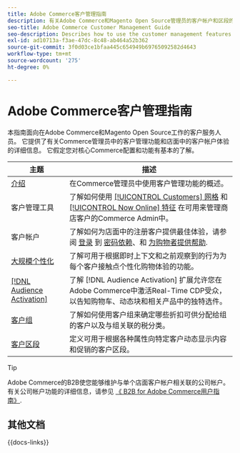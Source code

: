 ```yaml
---
title: Adobe Commerce客户管理指南
description: 有关Adobe Commerce和Magento Open Source管理员的客户帐户和区段的全面信息，包括配置。
seo-title: Adobe Commerce Customer Management Guide
seo-description: Describes how to use the customer management features in Adobe Commerce or Magento Open Source.
exl-id: ad10713a-f3ae-47dc-8c48-ab464a52b362
source-git-commit: 3f0d03ce1bfaa445c654949b69765092582d4643
workflow-type: tm+mt
source-wordcount: '275'
ht-degree: 0%

---
```



# Adobe Commerce客户管理指南

本指南面向在Adobe Commerce和Magento Open Source工作的客户服务人员。 它提供了有关Commerce管理员中的客户管理功能和店面中的客户帐户体验的详细信息。 它假定您对核心Commerce配置和功能有基本的了解。

| 主题 | 描述 |
| ------- | ----------- |
| [介绍](customers-introduction.md) | 在Commerce管理员中使用客户管理功能的概述。 |
| 客户管理工具 | 了解如何使用 [[!UICONTROL Customers] 网格](customers-all.md) 和 [[!UICONTROL Now Online] 特征](now-online.md) 在可用来管理商店客户的Commerce Admin中。 |
| 客户帐户 | 了解如何为店面中的注册客户提供最佳体验，请参阅 [登录](login-landing-page.md) 到 [密码依赖](password-reset.md)、和 [为购物者提供帮助](login-as-customer.md). |
| [大规模个性化](personalize-scale.md) | 了解可用于根据即时上下文和之前观察到的行为为每个客户接触点个性化购物体验的功能。 |
| [[!DNL Audience Activation]](audience-activation.md) | 了解 [!DNL Audience Activation] 扩展允许您在Adobe Commerce中激活Real-Time CDP受众，以告知购物车、动态块和相关产品中的独特选件。 |
| [客户组](customer-groups.md) | 了解如何使用客户组来确定哪些折扣可供分配给组的客户以及与组关联的税分类。 |
| [客户区段](customer-segments.md) | 定义可用于根据各种属性向特定客户动态显示内容和促销的客户区段。 |

>[!TIP]
>
>Adobe Commerce的B2B使您能够维护与单个店面客户帐户相关联的公司帐户。 有关公司帐户功能的详细信息，请参见 [《 B2B for Adobe Commerce用户指南》](../b2b/account-companies.md).

## 其他文档

{{docs-links}}
